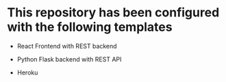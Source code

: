 

# This repository has been configured with the following templates

- React Frontend with REST backend

- Python Flask backend with REST API

- Heroku

